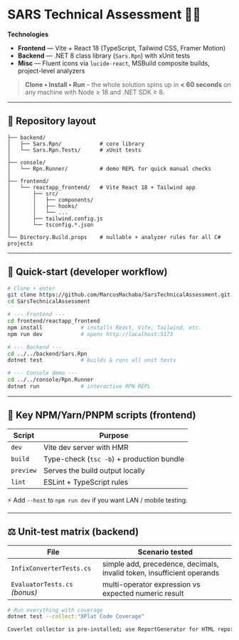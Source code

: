 ﻿# SARS Technical Assessment 🧑‍💻

**Technologies**  
* **Frontend** — Vite + React 18 (TypeScript, Tailwind CSS, Framer Motion)  
* **Backend** — .NET 8 class library (`Sars.Rpn`) with xUnit tests  
* **Misc** — Fluent icons via `lucide-react`, MSBuild composite builds, project-level analyzers  

> **Clone • Install • Run** – the whole solution spins up in **< 60 seconds** on any machine with Node ≥ 18 and .NET SDK ≥ 8.

---

## 📁 Repository layout

```text
├── backend/
│   ├── Sars.Rpn/            # core library
│   └── Sars.Rpn.Tests/      # xUnit tests
│
├── console/
│   └── Rpn.Runner/          # demo REPL for quick manual checks
│
├── frontend/
│   └── reactapp_frontend/   # Vite React 18 + Tailwind app
│       ├── src/
│       │   ├── components/
│       │   ├── hooks/
│       │   └── ...
│       ├── tailwind.config.js
│       └── tsconfig.*.json
│
└── Directory.Build.props    # nullable + analyzer rules for all C# projects
```                                                      

---

## 🚀 Quick-start (developer workflow)

```bash
# Clone + enter
git clone https://github.com/MarcusMachaba/SarsTechnicalAssessment.git
cd SarsTechnicalAssessment

# --- Frontend ---
cd frontend/reactapp_frontend
npm install            # installs React, Vite, Tailwind, etc.
npm run dev            # opens http://localhost:5173

# --- Backend ---
cd ../../backend/Sars.Rpn
dotnet test            # builds & runs all unit tests

# --- Console demo ---
cd ../../console/Rpn.Runner
dotnet run             # interactive RPN REPL
```

---

## 🎯 Key NPM/Yarn/PNPM scripts (frontend)

| Script    | Purpose                                    |
|-----------|--------------------------------------------|
| `dev`     | Vite dev server with HMR                   |
| `build`   | Type-check (`tsc -b`) + production bundle  |
| `preview` | Serves the build output locally            |
| `lint`    | ESLint + TypeScript rules                  |

⚡ Add `--host` to `npm run dev` if you want LAN / mobile testing.

---

## ⚖️ Unit-test matrix (backend)

| File                         | Scenario tested                                                          |
|------------------------------|--------------------------------------------------------------------------|
| `InfixConverterTests.cs`     | simple add, precedence, decimals, invalid token, insufficient operands   |
| `EvaluatorTests.cs` *(bonus)*| multi-operator expression vs expected numeric result                     |

```bash
# Run everything with coverage
dotnet test --collect:"XPlat Code Coverage"

Coverlet collector is pre-installed; use ReportGenerator for HTML reports if desired.
